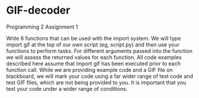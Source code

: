 # GIF-decoder
Programming 2 Assignment 1

Write 6 functions that can be used with the import system. We will type import gif at the top of our own script (eg, script.py) and then use your functions to perform tasks. For different arguments passed into the function we will assess the returned values for each function. All code examples described here assume that import gif has been executed prior to each function call. While we are providing example code and a GIF file on blackboard, we will mark your code using a far wider range of test code and test GIF files, which are not being provided to you. It is important that you test your code under a wider range of conditions.

